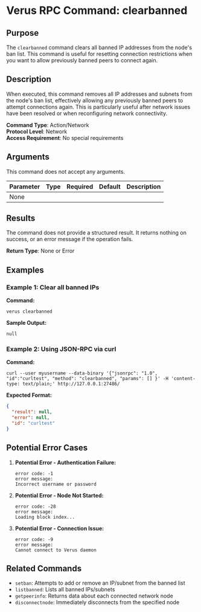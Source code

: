 # Verus RPC Command: clearbanned

## Purpose
The `clearbanned` command clears all banned IP addresses from the node's ban list. This command is useful for resetting connection restrictions when you want to allow previously banned peers to connect again.

## Description
When executed, this command removes all IP addresses and subnets from the node's ban list, effectively allowing any previously banned peers to attempt connections again. This is particularly useful after network issues have been resolved or when reconfiguring network connectivity.

**Command Type**: Action/Network  
**Protocol Level**: Network  
**Access Requirement**: No special requirements

## Arguments
This command does not accept any arguments.

| Parameter | Type | Required | Default | Description |
|-----------|------|----------|---------|-------------|
| None | | | | |

## Results
The command does not provide a structured result. It returns nothing on success, or an error message if the operation fails.

**Return Type**: None or Error

## Examples

### Example 1: Clear all banned IPs

**Command:**
```
verus clearbanned
```

**Sample Output:**
```
null
```

### Example 2: Using JSON-RPC via curl

**Command:**
```
curl --user myusername --data-binary '{"jsonrpc": "1.0", "id":"curltest", "method": "clearbanned", "params": [] }' -H 'content-type: text/plain;' http://127.0.0.1:27486/
```

**Expected Format:**
```json
{
  "result": null,
  "error": null,
  "id": "curltest"
}
```

## Potential Error Cases

1. **Potential Error - Authentication Failure:**
   ```
   error code: -1
   error message:
   Incorrect username or password
   ```

2. **Potential Error - Node Not Started:**
   ```
   error code: -28
   error message:
   Loading block index...
   ```

3. **Potential Error - Connection Issue:**
   ```
   error code: -9
   error message:
   Cannot connect to Verus daemon
   ```

## Related Commands
- `setban`: Attempts to add or remove an IP/subnet from the banned list
- `listbanned`: Lists all banned IPs/subnets
- `getpeerinfo`: Returns data about each connected network node
- `disconnectnode`: Immediately disconnects from the specified node
